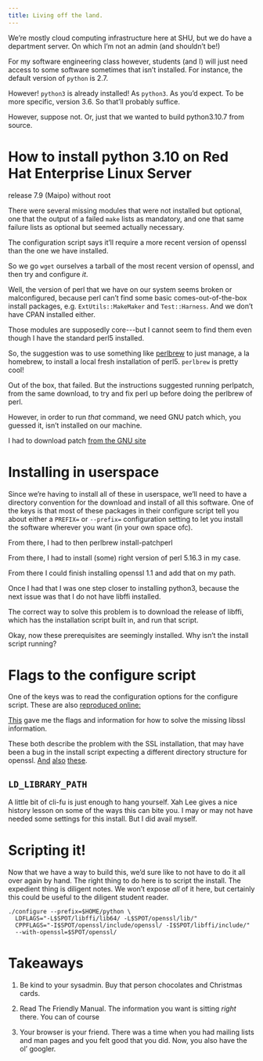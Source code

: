 ```yaml
---
title: Living off the land.
---
```



We’re mostly cloud computing infrastructure here at SHU, but we do
have a department server. On which I’m not an admin (and shouldn’t
be!)

For my software engineering class however, students (and I) will just
need access to some software sometimes that isn’t installed. For
instance, the default version of `python` is 2.7.

However! `python3` is already installed! As `python3`. As you’d
expect. To be more specific, version 3.6. So that’ll probably suffice.

However, suppose not. Or, just that we wanted to build python3.10.7
from source.

# How to install python 3.10 on Red Hat Enterprise Linux Server
  release 7.9 (Maipo) without root

There were several missing modules that were not installed but
optional, one that the output of a failed `make` lists as mandatory,
and one that same failure lists as optional but seemed actually
necessary.

The configuration script says it’ll require a more recent version of
openssl than the one we have installed.

So we go `wget` ourselves a tarball of the most recent version of
openssl, and then try and configure _it_.

Well, the version of perl that we have on our system seems broken or
malconfigured, because perl can’t find some basic comes-out-of-the-box
install packages, e.g. `ExtUtils::MakeMaker` and `Test::Harness`. And
we don’t have CPAN installed either.

Those modules are supposedly core---but I cannot seem to find them
even though I have the standard perl5 installed.

So, the suggestion was to use something like
[perlbrew](https://perlbrew.pl/) to just manage, a la homebrew, to
install a local fresh installation of perl5. `perlbrew` is pretty
cool!

Out of the box, that failed. But the instructions suggested running
perlpatch, from the same download, to try and fix perl up before doing
the perlbrew of perl.

However, in order to run _that_ command, we need GNU patch which, you
guessed it, isn’t installed on our machine.

I had to download patch [from the GNU site](https://ftp.gnu.org/gnu/patch/)

# Installing in userspace

Since we’re having to install all of these in userspace, we’ll need to
have a directory convention for the download and install of all this
software. One of the keys is that most of these packages in their
configure script tell you about either a `PREFIX=` or `--prefix=`
configuration setting to let you install the software wherever you
want (in your own space ofc).

From there, I had to then perlbrew install-patchperl

From there, I had to install (some) right version of perl 5.16.3 in my case.

From there I could finish installing openssl 1.1 and add that on my
path.

Once I had that I was one step closer to installing python3, because
the next issue was that I do not have libffi installed.

The correct way to solve this problem is to download the release of
libffi, which has the installation script built in, and run that
script.

Okay, now these prerequisites are seemingly installed. Why isn’t the
install script running?

# Flags to the configure script

One of the keys was to read the configuration options for the
configure script. These are also [reproduced
online:](https://docs.python.org/3/using/configure.html#linker-options)

[This](https://bugs.python.org/msg381577) gave me the flags and
information for how to solve the missing libssl information.

These both describe the problem with the SSL installation, that may
have been a bug in the install script expecting a different directory
structure for openssl.
[And](https://github.com/pyenv/pyenv/issues/1183)
[also](https://github.com/pyenv/pyenv/issues/1183#issuecomment-605018391)
[these](https://bugs.python.org/msg321096).

## `LD_LIBRARY_PATH`

A little bit of cli-fu is just enough to hang yourself. Xah Lee gives
a nice history lesson on some of the ways this can bite you. I may or
may not have needed some settings for this install. But I did avail
myself.

# Scripting it!

Now that we have a way to build this, we’d sure like to not have to do
it all over again by hand. The right thing to do here is to script the
install. The expedient thing is diligent notes. We won’t expose *all*
of it here, but certainly this could be useful to the diligent student
reader.

```
./configure --prefix=$HOME/python \
  LDFLAGS="-L$SPOT/libffi/lib64/ -L$SPOT/openssl/lib/"
  CPPFLAGS="-I$SPOT/openssl/include/openssl/ -I$SPOT/libffi/include/"
  --with-openssl=$SPOT/openssl/
```

# Takeaways

1. Be kind to your sysadmin. Buy that person chocolates and Christmas
cards.

2. Read The Friendly Manual. The information you want is sitting
_right_ there. You can of course

3. Your browser is your friend. There was a time when you had mailing
lists and man pages and you felt good that you did. Now, you also have
the ol’ googler.

